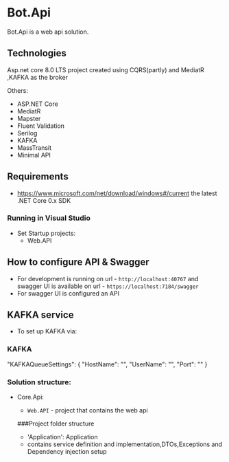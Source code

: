 # Bot.Api

Bot.Api is a web api solution.

## Technologies

Asp.net core 8.0 LTS project created using CQRS(partly) and MediatR ,KAFKA as the broker

Others:

- ASP.NET Core
- MediatR
- Mapster
- Fluent Validation
- Serilog
- KAFKA
- MassTransit
- Minimal API

## Requirements

- https://www.microsoft.com/net/download/windows#/current the latest .NET Core 0.x SDK

### Running in Visual Studio

- Set Startup projects:
  - Web.API

## How to configure API & Swagger

- For development is running on url - `http://localhost:40767` and swagger UI is available on url - `https://localhost:7184/swagger`
- For swagger UI is configured an API


## KAFKA service

- To set up KAFKA via:

### KAFKA


"KAFKAQueueSettings": {
        "HostName": "",
        "UserName": "",
        "Port": ""
    }


### Solution structure:

- Core.Api:

  - `Web.API` - project that contains the web api

  ###Project folder structure
  
   - 'Application': Application
   - contains service definition and implementation,DTOs,Exceptions and  Dependency injection setup

